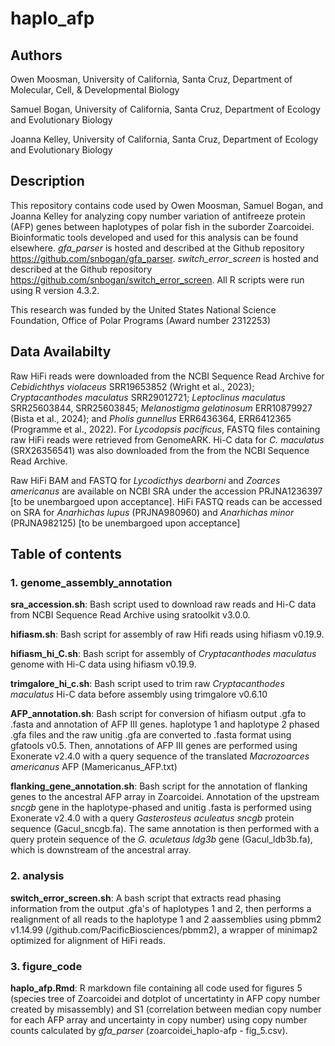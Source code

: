 # haplo_afp

## Authors

Owen Moosman, University of California, Santa Cruz, Department of Molecular, Cell, & Developmental Biology

Samuel Bogan, University of California, Santa Cruz, Department of Ecology and Evolutionary Biology

Joanna Kelley, University of California, Santa Cruz, Department of Ecology and Evolutionary Biology

## Description

This repository contains code used by Owen Moosman, Samuel Bogan, and Joanna Kelley for analyzing copy number variation of antifreeze protein (AFP) genes between haplotypes of polar fish in the suborder Zoarcoidei. Bioinformatic tools developed and used for this analysis can be found elsewhere. *gfa_parser* is hosted and described at the Github repository https://github.com/snbogan/gfa_parser. *switch_error_screen* is hosted and described at the Github repository https://github.com/snbogan/switch_error_screen. All R scripts were run using R version 4.3.2. 

This research was funded by the United States National Science Foundation, Office of Polar Programs (Award number 2312253) 

## Data Availabilty 

Raw HiFi reads were downloaded from the NCBI Sequence Read Archive for *Cebidichthys violaceus* SRR19653852 (Wright et al., 2023); *Cryptacanthodes maculatus* SRR29012721; *Leptoclinus maculatus* SRR25603844, SRR25603845; *Melanostigma gelatinosum* ERR10879927 (Bista et al., 2024); and *Pholis gunnellus* ERR6436364, ERR6412365 (Programme et al., 2022). For *Lycodopsis pacificus*, FASTQ files containing raw HiFi reads were retrieved from GenomeARK. Hi-C data for *C. maculatus* (SRX26356541) was also downloaded from the from the NCBI Sequence Read Archive. 

Raw HiFi BAM and FASTQ for *Lycodicthys dearborni* and *Zoarces americanus* are available on NCBI SRA under the accession PRJNA1236397 [to be unembargoed upon acceptance]. HiFi FASTQ reads can be accessed on SRA for *Anarhichas lupus* (PRJNA980960) and *Anarhichas minor* (PRJNA982125) [to be unembargoed upon acceptance]

## Table of contents

### 1. genome_assembly_annotation
**sra_accession.sh**: Bash script used to download raw reads and Hi-C data from NCBI Sequence Read Archive using sratoolkit v3.0.0. 

**hifiasm.sh**: Bash script for assembly of raw Hifi reads using hifiasm v0.19.9. 

**hifiasm_hi_C.sh**: Bash script for assembly of *Cryptacanthodes maculatus* genome with Hi-C data using hifiasm v0.19.9. 

**trimgalore_hi_c.sh**: Bash script used to trim raw *Cryptacanthodes maculatus* Hi-C data before assembly using trimgalore v0.6.10

**AFP_annotation.sh**: Bash script for conversion of hifiasm output .gfa to .fasta and annotation of AFP III genes. haplotype 1 and haplotype 2 phased .gfa files and the raw unitig .gfa are converted to .fasta format using gfatools v0.5. Then, annotations of AFP III genes are performed using Exonerate v2.4.0 with a query sequence of the translated *Macrozoarces americanus* AFP (Mamericanus_AFP.txt)

**flanking_gene_annotation.sh**: Bash script for the annotation of flanking genes to the ancestral AFP array in Zoarcoidei. Annotation of the upstream *sncgb* gene in the haplotype-phased and unitig .fasta is performed using Exonerate v2.4.0 with a query *Gasterosteus aculeatus sncgb* protein sequence (Gacul_sncgb.fa). The same annotation is then performed with a query protein sequence of the *G. aculetaus ldg3b* gene (Gacul_ldb3b.fa), which is downstream of the ancestral array. 

### 2. analysis
**switch_error_screen.sh**: A bash script that extracts read phasing information from the output .gfa's of haplotypes 1 and 2, then performs a realignment of all reads to the haplotype 1 and 2 aassemblies using pbmm2 v1.14.99 (/github.com/PacificBiosciences/pbmm2), a wrapper of minimap2 optimized for alignment of HiFi reads.



### 3. figure_code
**haplo_afp.Rmd**: R markdown file containing all code used for figures 5 (species tree of Zoarcoidei and dotplot of uncertatinty in AFP copy number created by misassembly) and S1 (correlation between median copy number for each AFP array and uncertainty in copy number) using copy number counts calculated by *gfa_parser* (zoarcoidei_haplo-afp - fig_5.csv). 

